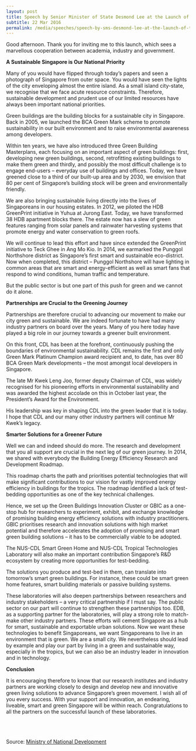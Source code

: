 ```yaml
---
layout: post
title: Speech by Senior Minister of State Desmond Lee at the Launch of the NUS-CDL Smart Green Home & NUS-CDL Tropical Technologies (T2) Laboratory
subtitle: 22 Mar 2016
permalink: /media/speeches/speech-by-sms-desmond-lee-at-the-launch-of-the-nus-cdl-smart-green-home-nus-cdl-tropical-technologies-(t2)-laboratory-22-march-2016/
---
```



Good afternoon. Thank you for inviting me to this launch, which sees a marvellous cooperation between academia, industry and government. 

**A Sustainable Singapore is Our National Priority**

Many of you would have flipped through today’s papers and seen a photograph of Singapore from outer space. You would have seen the lights of the city enveloping almost the entire island. As a small island city-state, we recognise that we face acute resource constraints. Therefore, sustainable development and prudent use of our limited resources have always been important national priorities. 

Green buildings are the building blocks for a sustainable city in Singapore. Back in 2005, we launched the BCA Green Mark scheme to promote sustainability in our built environment and to raise environmental awareness among developers. 

Within ten years, we have also introduced three Green Building Masterplans, each focusing on an important aspect of green buildings: first, developing new green buildings, second, retrofitting existing buildings to make them green and thirdly, and possibly the most difficult challenge is to engage end-users – everyday use of buildings and offices. Today, we have greened close to a third of our built-up area and by 2030, we envision that 80 per cent of Singapore’s building stock will be green and environmentally friendly. 

We are also bringing sustainable living directly into the lives of Singaporeans in our housing estates. In 2012, we piloted the HDB GreenPrint initiative in Yuhua at Jurong East. Today, we have transformed 38 HDB apartment blocks there. The estate now has a slew of green features ranging from solar panels and rainwater harvesting systems that promote energy and water conservation to green roofs. 

We will continue to lead this effort and have since extended the GreenPrint initiative to Teck Ghee in Ang Mo Kio. In 2014, we earmarked the Punggol Northshore district as Singapore’s first smart and sustainable eco-district. Now when completed, this district – Punggol Northshore will have lighting in common areas that are smart and energy-efficient as well as smart fans that respond to wind conditions, human traffic and temperature. 

But the public sector is but one part of this push for green and we cannot do it alone. 

**Partnerships are Crucial to the Greening Journey**

Partnerships are therefore crucial to advancing our movement to make our city green and sustainable. We are indeed fortunate to have had many industry partners on board over the years. Many of you here today have played a big role in our journey towards a greener built environment. 

On this front, CDL has been at the forefront, continuously pushing the boundaries of environmental sustainability. CDL remains the first and only Green Mark Platinum Champion award recipient and, to date, has over 80 BCA Green Mark developments – the most amongst local developers in Singapore. 

The late Mr Kwek Leng Joo, former deputy Chairman of CDL, was widely recognised for his pioneering efforts in environmental sustainability and was awarded the highest accolade on this in October last year, the President’s Award for the Environment. 

His leadership was key in shaping CDL into the green leader that it is today. I hope that CDL and our many other industry partners will continue Mr Kwek’s legacy. 

**Smarter Solutions for a Greener Future**

Well we can and indeed should do more. The research and development that you all support are crucial in the next leg of our green journey. In 2014, we shared with everybody the Building Energy Efficiency Research and Development Roadmap. 

This roadmap charts the path and prioritises potential technologies that will make significant contributions to our vision for vastly improved energy efficiency in buildings for the tropics. The roadmap identified a lack of test-bedding opportunities as one of the key technical challenges. 

Hence, we set up the Green Buildings Innovation Cluster or GBIC as a one-stop hub for researchers to experiment, exhibit, and exchange knowledge of promising building energy efficiency solutions with industry practitioners. GBIC prioritises research and innovation solutions with high market potential and therefore accelerates the adoption of promising and smart green building solutions – it has to be commercially viable to be adopted. 

The NUS-CDL Smart Green Home and NUS-CDL Tropical Technologies Laboratory will also make an important contribution Singapore’s R&D ecosystem by creating more opportunities for test-bedding. 

The solutions you produce and test-bed in them, can translate into tomorrow’s smart green buildings. For instance, these could be smart green home features, smart building materials or passive building systems. 

These laboratories will also deepen partnerships between researchers and industry stakeholders – a very critical partnership if I must say. The public sector on our part will continue to strengthen these partnerships too. EDB, as a supporting partner for the laboratories, will play a strong role to match-make other industry partners. These efforts will cement Singapore as a hub for smart, sustainable and exportable urban solutions. Now we want these technologies to benefit Singaporeans, we want Singaporeans to live in an environment that is green. We are a small city. We nevertheless should lead by example and play our part by living in a green and sustainable way, especially in the tropics, but we can also be an industry leader in innovation and in technology. 

**Conclusion**

It is encouraging therefore to know that our research institutes and industry partners are working closely to design and develop new and innovative green living solutions to advance Singapore’s green movement. I wish all of you every success. With your support and innovation, an endearing, liveable, smart and green Singapore will be within reach. Congratulations to all the partners on the successful launch of these laboratories.
<br><br><br><br>

Source: [<a href="https://www.mnd.gov.sg/" target="_blank">Ministry of National Development</a>](https://www.mnd.gov.sg/)


